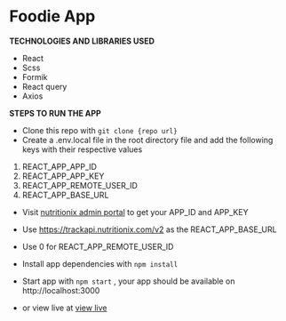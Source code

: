 # Foodie App

**TECHNOLOGIES AND LIBRARIES USED**
- React
- Scss
- Formik
- React query
- Axios

**STEPS TO RUN THE APP**
- Clone this repo with `git clone {repo url}`
- Create a .env.local file in the root directory file and add the following keys with their respective values

1.  REACT_APP_APP_ID
2.  REACT_APP_APP_KEY
3.  REACT_APP_REMOTE_USER_ID
4.  REACT_APP_BASE_URL

- Visit [nutritionix admin portal](https://developer.nutritionix.com/signup) to get your APP_ID and APP_KEY

- Use https://trackapi.nutritionix.com/v2 as the REACT_APP_BASE_URL
- Use 0 for REACT_APP_REMOTE_USER_ID

- Install app dependencies with `npm install`
- Start app with `npm start` , your app should be available on http://localhost:3000

- or view live at [view live](https://foodie-ayo.netlify.app/)
